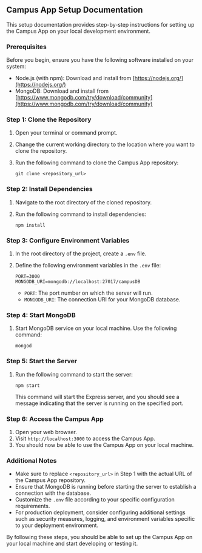 ## Campus App Setup Documentation

This setup documentation provides step-by-step instructions for setting up the Campus App on your local development environment.

### Prerequisites

Before you begin, ensure you have the following software installed on your system:

- Node.js (with npm): Download and install from [https://nodejs.org/](https://nodejs.org/)
- MongoDB: Download and install from [https://www.mongodb.com/try/download/community](https://www.mongodb.com/try/download/community)

### Step 1: Clone the Repository

1. Open your terminal or command prompt.
2. Change the current working directory to the location where you want to clone the repository.
3. Run the following command to clone the Campus App repository:

   ```
   git clone <repository_url>
   ```

### Step 2: Install Dependencies

1. Navigate to the root directory of the cloned repository.
2. Run the following command to install dependencies:

   ```
   npm install
   ```

### Step 3: Configure Environment Variables

1. In the root directory of the project, create a `.env` file.
2. Define the following environment variables in the `.env` file:

   ```
   PORT=3000
   MONGODB_URI=mongodb://localhost:27017/campusDB
   ```

   - `PORT`: The port number on which the server will run.
   - `MONGODB_URI`: The connection URI for your MongoDB database.

### Step 4: Start MongoDB

1. Start MongoDB service on your local machine. Use the following command:

   ```
   mongod
   ```

<!-- ### Step 5: Seed Initial Data (Optional)

If your application requires initial data, you can seed the database with sample data.

1. Check the `seedData.js` file in the project directory to ensure it contains the necessary initial data.
2. Run the following command to seed the database:

   ```
   node seedData.js
   ``` -->

### Step 5: Start the Server

1. Run the following command to start the server:

   ```
   npm start
   ```

   This command will start the Express server, and you should see a message indicating that the server is running on the specified port.

### Step 6: Access the Campus App

1. Open your web browser.
2. Visit `http://localhost:3000` to access the Campus App.
3. You should now be able to use the Campus App on your local machine.

### Additional Notes

- Make sure to replace `<repository_url>` in Step 1 with the actual URL of the Campus App repository.
- Ensure that MongoDB is running before starting the server to establish a connection with the database.
- Customize the `.env` file according to your specific configuration requirements.
- For production deployment, consider configuring additional settings such as security measures, logging, and environment variables specific to your deployment environment.

By following these steps, you should be able to set up the Campus App on your local machine and start developing or testing it.